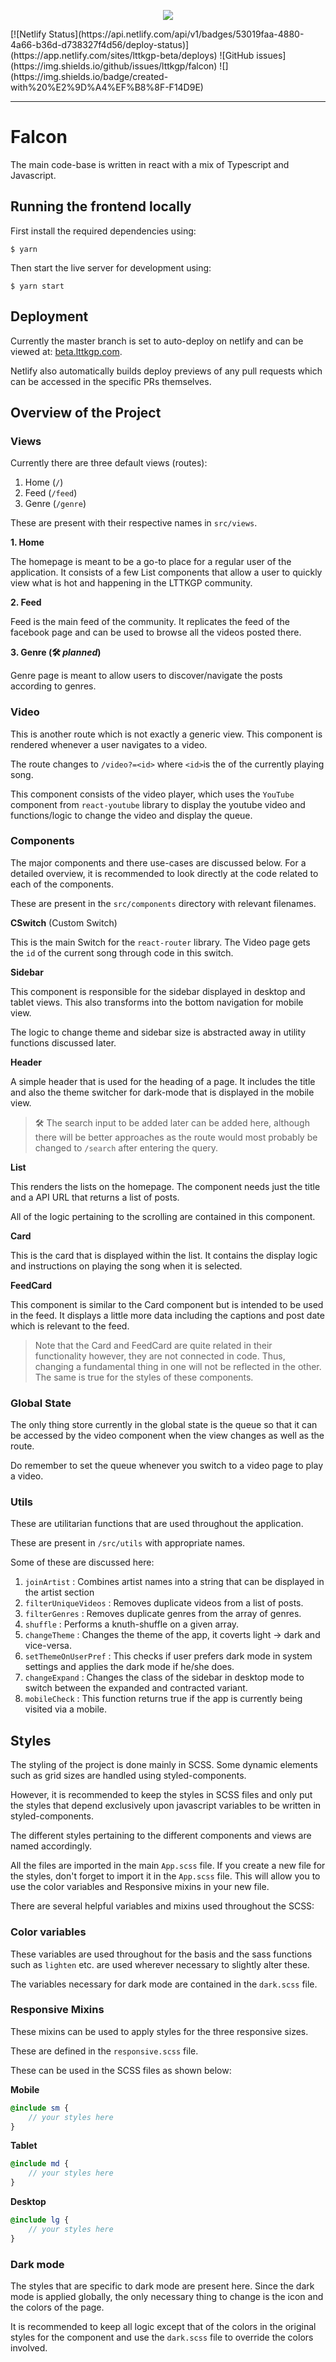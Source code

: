 
<p align="center">
  <img src="label.png">
</p>
[![Netlify Status](https://api.netlify.com/api/v1/badges/53019faa-4880-4a66-b36d-d738327f4d56/deploy-status)](https://app.netlify.com/sites/lttkgp-beta/deploys) ![GitHub issues](https://img.shields.io/github/issues/lttkgp/falcon) ![](https://img.shields.io/badge/created-with%20%E2%9D%A4%EF%B8%8F-F14D9E)

---

# Falcon

The main code-base is written in react with a mix of Typescript and Javascript.

## Running the frontend locally

First install the required dependencies using:

```
$ yarn
```

Then start the live server for development using:

```
$ yarn start
```

## Deployment

Currently the master branch is set to auto-deploy on netlify and can be viewed at: [beta.lttkgp.com](https://beta.lttkgp.com/).

Netlify also automatically builds deploy previews of any pull requests which can be accessed in the specific PRs themselves.

## Overview of the Project

### Views

Currently there are three default views (routes):

1. Home (`/`)
2. Feed (`/feed`)
3. Genre (`/genre`)

These are present with their respective names in `src/views`.

**1. Home**

The homepage is meant to be a go-to place for a regular user of the application. It consists of a few List components that allow a user to quickly view what is hot and happening in the LTTKGP community.

**2. Feed**

Feed is the main feed of the community. It replicates the feed of the facebook page and can be used to browse all the videos posted there.

**3. Genre (:hammer_and_wrench: _planned_)**

Genre page is meant to allow users to discover/navigate the posts according to genres.

### Video

This is another route which is not exactly a generic view. This component is rendered whenever a user navigates to a video.

The route changes to `/video?=<id>` where `<id>`is the of the currently playing song.

This component consists of the video player, which uses the `YouTube` component from `react-youtube` library to display the youtube video and functions/logic to change the video and display the queue. 

### Components

The major components and there use-cases are discussed below. For a detailed overview, it is recommended to look directly at the code related to each of the components.

These are present in the `src/components` directory with relevant filenames.

**CSwitch** (Custom Switch)

This is the main Switch for the `react-router` library. The Video page gets the `id` of the current song through code in this switch.

**Sidebar**

This component is responsible for the sidebar displayed in desktop and tablet views. This also transforms into the bottom navigation for mobile view.

The logic to change theme and sidebar size is abstracted away in utility functions discussed later.

**Header**

A simple header that is used for the heading of a page. It includes the title and also the theme switcher for dark-mode that is displayed in the mobile view.

> :hammer_and_wrench: The search input to be added later can be added here, although there will be better approaches as the route would most probably be changed to `/search` after entering the query. 

**List**

This renders the lists on the homepage. The component needs just the title and a API URL that returns a list of posts.

All of the logic pertaining to the scrolling are contained in this component.

**Card**

This is the card that is displayed within the list. It contains the display logic and instructions on playing the song when it is selected.

**FeedCard**

This component is similar to the Card component but is intended to be used in the feed. It displays a little more data including the captions and post date which is relevant to the feed.

> Note that the Card and FeedCard are quite related in their functionality however, they are not connected in code. Thus, changing a fundamental thing in one will not be reflected in the other. The same is true for the styles of these components.

### Global State

The only thing store currently in the global state is the queue so that it can be accessed by the video component when the view changes as well as the route.

Do remember to set the queue whenever you switch to a video page to play a video.

### Utils

These are utilitarian functions that are used throughout the application. 

These are present in `/src/utils` with appropriate names.

Some of these are discussed here:

1. `joinArtist` : Combines artist names into a string that can be displayed in the artist section
2. `filterUniqueVideos` : Removes duplicate videos from a list of posts.
3. `filterGenres` : Removes duplicate genres from the array of genres.
4. `shuffle` : Performs a knuth-shuffle on a given array.
5. `changeTheme` : Changes the theme of the app, it coverts light -> dark and vice-versa.
6. `setThemeOnUserPref` : This checks if user prefers dark mode in system settings and applies the dark mode if he/she does.
7. `changeExpand` : Changes the class of the sidebar in desktop mode to switch between the expanded and contracted variant. 
8. `mobileCheck` : This function returns true if the app is currently being visited via a mobile.

## Styles

The styling of the project is done mainly in SCSS. Some dynamic elements such as grid sizes are handled using styled-components. 

However, it is recommended to keep the styles in SCSS files and only put the styles that depend exclusively upon javascript variables to be written in styled-components.

The different styles pertaining to the different components and views are named accordingly.

All the files are imported in the main `App.scss` file. If you create a new file for the styles, don't forget to import it in the `App.scss` file. This will allow you to use the color variables and Responsive mixins in your new file.

There are several helpful variables and mixins used throughout the SCSS:

### Color variables 

These variables are used throughout for the basis and the sass functions such as `lighten` etc. are used wherever necessary to slightly alter these. 

The variables necessary for dark mode are contained in the `dark.scss` file.

### Responsive Mixins

These mixins can be used to apply styles for the three responsive sizes.

These are defined in the `responsive.scss` file.

These can be used in the SCSS files as shown below:

**Mobile**

```scss
@include sm {
	// your styles here
}
```

**Tablet**

```scss
@include md {
	// your styles here
}
```

**Desktop**

```scss
@include lg {
	// your styles here
}
```

### Dark mode

The styles that are specific to dark mode are present here. Since the dark mode is applied globally, the only necessary thing to change is the icon and the colors of the page.

It is recommended to keep all logic except that of the colors in the original styles for the component and use the  `dark.scss` file to override the colors involved.

